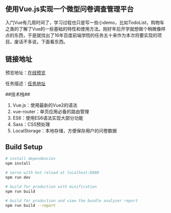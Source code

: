 ## 使用Vue.js实现一个微型问卷调查管理平台 ##
  入门Vue有几周时间了，学习过程也只是写一些小demo，比如TodoList，购物车之类的了解了Vue的一些基础的特性和使用方法。刚好年后开学就想做个稍微像样点的东西，于是就找出了16年百度前端学院的任务五十来作为本次将要实现的项目。废话不多说，下面看东西。

## 链接地址 ##
预览地址：[在线预览][2]

任务描述：[任务地址][3]

##技术栈##

 1. Vue.js：使用最新的Vue2的语法
 2. vue-router：单页应用必备的路由管理
 3. ES6：使用ES6语法实现大部分功能
 4. Sass：CSS预处理
 5. LocalStorage：本地存储，方便保存用户的问卷数据

## Build Setup

``` bash
# install dependencies
npm install

# serve with hot reload at localhost:8080
npm run dev

# build for production with minification
npm run build

# build for production and view the bundle analyzer report
npm run build --report

```



  [2]: https://nice-ming.github.io/Questionnaire-management/dist/index.html#/
  [3]: http://ife.baidu.com/2016/task/detail?taskId=50
